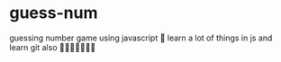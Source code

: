 # guess-num

guessing number game using javascript 🥳
learn a lot of things in js
and learn git also
🥳🥳👊🏻🙉👊🏻
